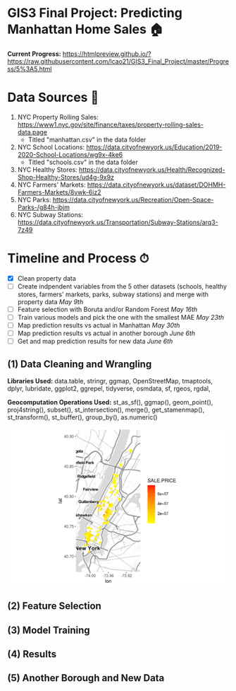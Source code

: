 # GIS3 Final Project: Predicting Manhattan Home Sales 🏠

**Current Progress:** https://htmlpreview.github.io/?https://raw.githubusercontent.com/lcao21/GIS3_Final_Project/master/Progress/5%3A5.html

# **Data Sources** 📑
1) NYC Property Rolling Sales: https://www1.nyc.gov/site/finance/taxes/property-rolling-sales-data.page 
    * Titled "manhattan.csv" in the data folder
2) NYC School Locations: https://data.cityofnewyork.us/Education/2019-2020-School-Locations/wg9x-4ke6
    * Titled "schools.csv" in the data folder
3) NYC Healthy Stores: https://data.cityofnewyork.us/Health/Recognized-Shop-Healthy-Stores/ud4g-9x9z
4) NYC Farmers' Markets: https://data.cityofnewyork.us/dataset/DOHMH-Farmers-Markets/8vwk-6iz2
5) NYC Parks: https://data.cityofnewyork.us/Recreation/Open-Space-Parks-/g84h-jbjm
6) NYC Subway Stations: https://data.cityofnewyork.us/Transportation/Subway-Stations/arq3-7z49

# **Timeline and Process** ⏱
- [X] Clean property data
- [ ] Create indpendent variables from the 5 other datasets (schools, healthy stores, farmers' markets, parks, subway stations) and merge with property data *May 9th*
- [ ] Feature selection with Boruta and/or Random Forest *May 16th*
- [ ] Train various models and pick the one with the smallest MAE *May 23th*
- [ ] Map prediction results vs actual in Manhattan *May 30th*
- [ ] Map prediction results vs actual in another borough *June 6th*
- [ ] Get and map prediction results for new data *June 6th*

## **(1) Data Cleaning and Wrangling**
**Libraries Used:** data.table, stringr, ggmap, OpenStreetMap, tmaptools, dplyr, lubridate, ggplot2, ggrepel, tidyverse, osmdata, sf, rgeos, rgdal,

**Geocomputation Operations Used:** st_as_sf(), ggmap(), geom_point(), proj4string(), subset(), st_intersection(), merge(), get_stamenmap(), st_transform(), st_buffer(), group_by(), as.numeric()

![alt text](https://github.com/lcao21/GIS3_Final_Project/blob/master/Maps%20and%20Graphs/homesbysaleprice.png)

## **(2) Feature Selection**

## **(3) Model Training**

## **(4) Results** 

## **(5) Another Borough and New Data** 

